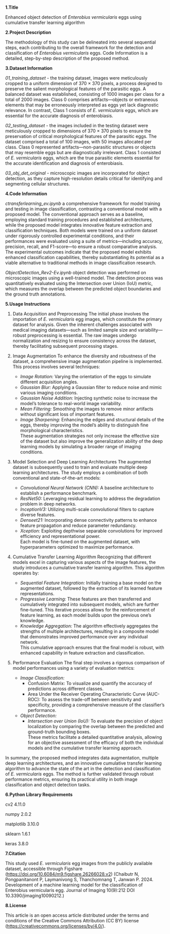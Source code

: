 **1.Title**

Enhanced object detection of *Enterobius vermicularis* eggs using cumulative transfer learning algorithm

**2.Project Description**

The methodology of this study can be delineated into several sequential steps, each contributing to the overall framework for the detection and classification of *Enterobius vermicularis* eggs. Code Information is a detailed, step-by-step description of the proposed method.

**3.Dataset Information**

*01_training_dataset* - the training dataset, images were meticulously cropped to a uniform dimension of 370 × 370 pixels, a process designed to preserve the salient morphological features of the parasitic eggs. A balanced dataset was established, consisting of 1000 images per class for a total of 2000 images. Class 0 comprises artifacts—objects or extraneous elements that may be erroneously interpreted as eggs yet lack diagnostic relevance. In contrast, Class 1 consists of *E. vermicularis* eggs, which are essential for the accurate diagnosis of enterobiasis.

*02_testing_dataset* - the images included in the testing dataset were meticulously cropped to dimensions of 370 × 370 pixels to ensure the preservation of critical morphological features of the parasitic eggs. The dataset comprised a total of 100 images, with 50 images allocated per class. Class 0 represented artifacts—non-parasitic structures or objects that may resemble eggs but are diagnostically irrelevant. Class 1 consisted of *E. vermicularis* eggs, which are the true parasitic elements essential for the accurate identification and diagnosis of enterobiasis.

*03_obj_det_original* - microscopic images are incorporated for object detection, as they capture high-resolution details critical for identifying and segmenting cellular structures.

**4.Code Information**

*ctransferlearning_ev.ipynb* a comprehensive framework for model training and testing in image classification, contrasting a conventional model with a proposed model. The conventional approach serves as a baseline, employing standard training procedures and established architectures, while the proposed model integrates innovative feature extraction and classification techniques. Both models were trained on a uniform dataset under rigorously controlled experimental conditions, and their performances were evaluated using a suite of metrics—including accuracy, precision, recall, and F1-score—to ensure a robust comparative analysis. The experimental outcomes indicate that the proposed model exhibits enhanced classification capabilities, thereby substantiating its potential as a viable alternative to traditional methods in image classification research.

*ObjectDetection_Rev2-Ev.ipynb* object detection was performed on microscopic images using a well-trained model. The detection process was quantitatively evaluated using the Intersection over Union (IoU) metric, which measures the overlap between the predicted object boundaries and the ground truth annotations.

**5.Usage Instructions**

1. Data Acquisition and Preprocessing
   The initial phase involves the importation of *E. vermicularis* egg images, which constitute the primary dataset for analysis. Given the inherent challenges associated with medical imaging datasets—such as limited sample size and variability—robust preprocessing is essential. The raw images undergo normalization and resizing to ensure consistency across the dataset, thereby facilitating subsequent processing stages.

2. Image Augmentation
   To enhance the diversity and robustness of the dataset, a comprehensive image augmentation pipeline is implemented. This process involves several techniques:
   - *Image Rotation:* Varying the orientation of the eggs to simulate different acquisition angles.  
   - *Gaussian Blur:* Applying a Gaussian filter to reduce noise and mimic various imaging conditions.  
   - *Gaussian Noise Addition:* Injecting synthetic noise to increase the model’s tolerance to real-world image variability.  
   - *Mean Filtering:* Smoothing the images to remove minor artifacts without significant loss of important features.  
   - *Image Sharpening:* Enhancing the edges and structural details of the eggs, thereby improving the model’s ability to distinguish fine morphological characteristics.  
   These augmentation strategies not only increase the effective size of the dataset but also improve the generalization ability of the deep learning models by simulating a broader range of imaging conditions.

3. Model Selection and Deep Learning Architectures
   The augmented dataset is subsequently used to train and evaluate multiple deep learning architectures. The study employs a combination of both conventional and state-of-the-art models:
   - *Convolutional Neural Network (CNN):* A baseline architecture to establish a performance benchmark.
   - *ResNet50:* Leveraging residual learning to address the degradation problem in deep networks.
   - *InceptionV3:* Utilizing multi-scale convolutional filters to capture diverse features.
   - *Denseet21:* Incorporating dense connectivity patterns to enhance feature propagation and reduce parameter redundancy.
   - *Xception:* Exploiting depthwise separable convolutions for improved efficiency and representational power.  
   Each model is fine-tuned on the augmented dataset, with hyperparameters optimized to maximize performance.

4. Cumulative Transfer Learning Algorithm
   Recognizing that different models excel in capturing various aspects of the image features, the study introduces a cumulative transfer learning algorithm. This algorithm operates by:
   - *Sequential Feature Integration:* Initially training a base model on the augmented dataset, followed by the extraction of its learned feature representations.
   - *Progressive Learning:* These features are then transferred and cumulatively integrated into subsequent models, which are further fine-tuned. This iterative process allows for the reinforcement of feature learning, as each model builds upon the previous one’s knowledge.
   - *Knowledge Aggregation:* The algorithm effectively aggregates the strengths of multiple architectures, resulting in a composite model that demonstrates improved performance over any individual network.  
   This cumulative approach ensures that the final model is robust, with enhanced capability in feature extraction and classification.

5. Performance Evaluation
   The final step involves a rigorous comparison of model performances using a variety of evaluation metrics:
   - *Image Classification:*
     - Confusion Matrix: To visualize and quantify the accuracy of predictions across different classes.
     - Area Under the Receiver Operating Characteristic Curve (AUC-ROC): To assess the trade-off between sensitivity and specificity, providing a comprehensive measure of the classifier’s performance.
   - *Object Detection:*
     - *Intersection over Union (IoU):* To evaluate the precision of object localization by comparing the overlap between the predicted and ground-truth bounding boxes.  
   These metrics facilitate a detailed quantitative analysis, allowing for an objective assessment of the efficacy of both the individual models and the cumulative transfer learning approach.

In summary, the proposed method integrates data augmentation, multiple deep learning architectures, and an innovative cumulative transfer learning algorithm to advance the state of the art in the detection and classification of *E. vermicularis* eggs. The method is further validated through robust performance metrics, ensuring its practical utility in both image classification and object detection tasks.

**6.Python Library Requirements**

cv2 4.11.0

numpy 2.0.2

matplotlib 3.10.0

sklearn 1.6.1

keras 3.8.0

**7.Citation**

This study used *E. vermicularis* egg images from the publicly available dataset, accessible through Figshare (https://doi.org/10.6084/m9.figshare.26266028.v2)  (Chaibutr N, Pongpanitanont P, Laymanivong S, Thanchomnang T, Janwan P. 2024. Development of a machine learning model for the classification of Enterobius vermicularis egg. Journal of Imaging 10(9):212 DOI 10.3390/jimaging10090212.)

**8.License**

This article is an open access article distributed under the terms and conditions of the Creative Commons Attribution (CC BY) license (https://creativecommons.org/licenses/by/4.0/).
